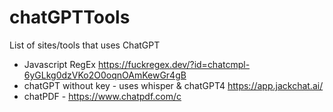# chatGPTTools
List of sites/tools that uses ChatGPT 


* Javascript RegEx https://fuckregex.dev/?id=chatcmpl-6yGLkg0dzVKo2O0oqnOAmKewGr4gB 
* chatGPT without key - uses whisper & chatGPT4 https://app.jackchat.ai/
* chatPDF - https://www.chatpdf.com/c
